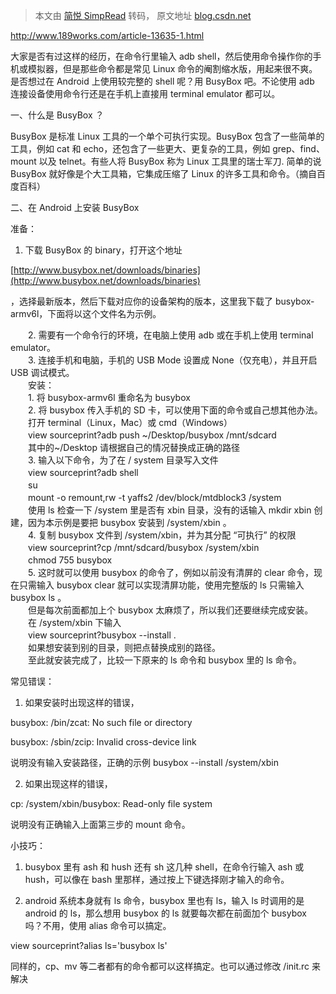 > 本文由 [简悦 SimpRead](http://ksria.com/simpread/) 转码， 原文地址 [blog.csdn.net](https://blog.csdn.net/heltstar/article/details/7478978?locationNum=1&fps=1)

http://www.189works.com/article-13635-1.html  

大家是否有过这样的经历，在命令行里输入 adb shell，然后使用命令操作你的手机或模拟器，但是那些命令都是常见 Linux 命令的阉割缩水版，用起来很不爽。是否想过在 Android 上使用较完整的 shell 呢？用 BusyBox 吧。不论使用 adb 连接设备使用命令行还是在手机上直接用 terminal emulator 都可以。

一、什么是 BusyBox ？

BusyBox 是标准 Linux 工具的一个单个可执行实现。BusyBox 包含了一些简单的工具，例如 cat 和 echo，还包含了一些更大、更复杂的工具，例如 grep、find、mount 以及 telnet。有些人将 BusyBox 称为 Linux 工具里的瑞士军刀. 简单的说 BusyBox 就好像是个大工具箱，它集成压缩了 Linux 的许多工具和命令。（摘自百度百科）

二、在 Android 上安装 BusyBox

准备：

1. 下载 BusyBox 的 binary，打开这个地址

[http://www.busybox.net/downloads/binaries](http://www.busybox.net/downloads/binaries)

，选择最新版本，然后下载对应你的设备架构的版本，这里我下载了 busybox-armv6l，下面将以这个文件名为示例。

  
　　2. 需要有一个命令行的环境，在电脑上使用 adb 或在手机上使用 terminal emulator。  
　　3. 连接手机和电脑，手机的 USB Mode 设置成 None（仅充电），并且开启 USB 调试模式。  
　　安装：  
　　1. 将 busybox-armv6l 重命名为 busybox  
　　2. 将 busybox 传入手机的 SD 卡，可以使用下面的命令或自己想其他办法。  
　　打开 terminal（Linux，Mac）或 cmd（Windows）  
　　view sourceprint?adb push ~/Desktop/busybox /mnt/sdcard  
　　其中的~/Desktop 请根据自己的情况替换成正确的路径  
　　3. 输入以下命令，为了在 / system 目录写入文件  
　　view sourceprint?adb shell  
　　su  
　　mount -o remount,rw -t yaffs2 /dev/block/mtdblock3 /system  
　　使用 ls 检查一下 /system 里是否有 xbin 目录，没有的话输入 mkdir xbin 创建，因为本示例是要把 busybox 安装到 /system/xbin 。  
　　4. 复制 busybox 文件到 /system/xbin，并为其分配 “可执行” 的权限  
　　view sourceprint?cp /mnt/sdcard/busybox /system/xbin  
　　chmod 755 busybox  
　　5. 这时就可以使用 busybox 的命令了，例如以前没有清屏的 clear 命令，现在只需输入 busybox clear 就可以实现清屏功能，使用完整版的 ls 只需输入 busybox ls 。  
　　但是每次前面都加上个 busybox 太麻烦了，所以我们还要继续完成安装。  
　　在 /system/xbin 下输入  
　　view sourceprint?busybox --install .  
　　如果想安装到别的目录，则把点替换成别的路径。  
　　至此就安装完成了，比较一下原来的 ls 命令和 busybox 里的 ls 命令。

常见错误：

1. 如果安装时出现这样的错误，

busybox: /bin/zcat: No such file or directory

busybox: /sbin/zcip: Invalid cross-device link

说明没有输入安装路径，正确的示例 busybox --install /system/xbin

2. 如果出现这样的错误，

cp: /system/xbin/busybox: Read-only file system

说明没有正确输入上面第三步的 mount 命令。

小技巧：

1. busybox 里有 ash 和 hush 还有 sh 这几种 shell，在命令行输入 ash 或 hush，可以像在 bash 里那样，通过按上下键选择刚才输入的命令。

2. android 系统本身就有 ls 命令，busybox 里也有 ls，输入 ls 时调用的是 android 的 ls，那么想用 busybox 的 ls 就要每次都在前面加个 busybox 吗？不用，使用 alias 命令可以搞定。

view sourceprint?alias ls='busybox ls'

同样的，cp、mv 等二者都有的命令都可以这样搞定。也可以通过修改 /init.rc 来解决